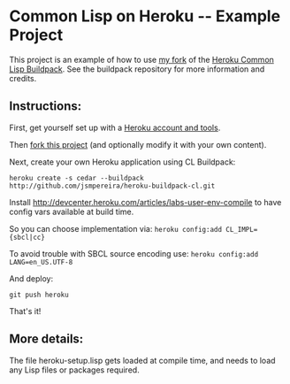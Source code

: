 # Common Lisp on Heroku -- Example Project

This project is an example of how to use [my fork](https://github.com/jsmpereira/heroku-buildpack-cl) of the [Heroku Common Lisp Buildpack](https://github.com/mtravers/heroku-buildpack-cl).  See the buildpack repository for more information and credits.

## Instructions:
First, get yourself set up with a [Heroku account and tools](http://devcenter.heroku.com/articles/quickstart).

Then [fork this project](/jsmpereira/heroku-cl-example/fork_select) (and optionally modify it with your own content).

Next, create your own Heroku application using CL Buildpack:

    heroku create -s cedar --buildpack http://github.com/jsmpereira/heroku-buildpack-cl.git

Install http://devcenter.heroku.com/articles/labs-user-env-compile to have config vars available at build time.

So you can choose implementation via: ```heroku config:add CL_IMPL={sbcl|cc}```

To avoid trouble with SBCL source encoding use: ```heroku config:add LANG=en_US.UTF-8```

And deploy:

    git push heroku

That's it!

## More details:

The file heroku-setup.lisp gets loaded at compile time, and needs to load any Lisp files or packages required.  

